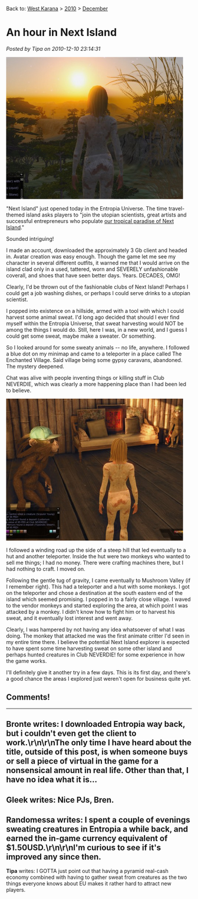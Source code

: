 Back to: [West Karana](/posts/westkarana.md) > [2010](/posts/2010/westkarana.md) > [December](./westkarana.md)
# An hour in Next Island

*Posted by Tipa on 2010-12-10 23:14:31*

[![](../../../uploads/2010/12/Entropia-2010-12-10-21-41-46-19-480x384.jpg "Into the sunset")](../../../uploads/2010/12/Entropia-2010-12-10-21-41-46-19.jpg)

"Next Island" just opened today in the Entropia Universe. The time travel-themed island asks players to "join the utopian scientists, great artists and successful entrepreneurs who populate [our tropical paradise of Next Island](http://www.nextisland.com/about-next-island/)."

Sounded intriguing! 

I made an account, downloaded the approximately 3 Gb client and headed in. Avatar creation was easy enough. Though the game let me see my character in several different outfits, it warned me that I would arrive on the island clad only in a used, tattered, worn and SEVERELY unfashionable coverall, and shoes that have seen better days. Years. DECADES, OMG!

Clearly, I'd be thrown out of the fashionable clubs of Next Island! Perhaps I could get a job washing dishes, or perhaps I could serve drinks to a utopian scientist.

I popped into existence on a hillside, armed with a tool with which I could harvest some animal sweat. I'd long ago decided that should I ever find myself within the Entropia Universe, that sweat harvesting would NOT be among the things I would do. Still, here I was, in a new world, and I guess I could get some sweat, maybe make a sweater. Or something.

So I looked around for some sweaty animals -- no life, anywhere. I followed a blue dot on my minimap and came to a teleporter in a place called The Enchanted Village. Said village being some gypsy caravans, abandoned. The mystery deepened.

Chat was alive with people inventing things or killing stuff in Club NEVERDIE, which was clearly a more happening place than I had been led to believe.

[![](../../../uploads/2010/12/Entropia-2010-12-10-21-28-54-63-480x384.jpg "Monkey business")](../../../uploads/2010/12/Entropia-2010-12-10-21-28-54-63.jpg)

I followed a winding road up the side of a steep hill that led eventually to a hut and another teleporter. Inside the hut were two monkeys who wanted to sell me things; I had no money. There were crafting machines there, but I had nothing to craft. I moved on.

Following the gentle tug of gravity, I came eventually to Mushroom Valley (if I remember right). This had a teleporter and a hut with some monkeys. I got on the teleporter and chose a destination at the south eastern end of the island which seemed promising. I popped in to a fairly close village. I waved to the vendor monkeys and started exploring the area, at which point I was attacked by a monkey. I didn't know how to fight him or to harvest his sweat, and it eventually lost interest and went away.

Clearly, I was hampered by not having any idea whatsoever of what I was doing. The monkey that attacked me was the first animate critter I'd seen in my entire time there. I believe the potential Next Island explorer is expected to have spent some time harvesting sweat on some other island and perhaps hunted creatures in Club NEVERDIE! for some experience in how the game works.

I'll definitely give it another try in a few days. This is its first day, and there's a good chance the areas I explored just weren't open for business quite yet.

## Comments!
---
**Bronte** writes: I downloaded Entropia way back, but i couldn't even get the client to work.\r\n\r\nThe only time I have heard about the title, outside of this post, is when someone buys or sell a piece of virtual in the game for a nonsensical amount in real life. Other than that, I have no idea what it is...
---
**Gleek** writes: Nice PJs, Bren.
---
**Randomessa** writes: I spent a couple of evenings sweating creatures in Entropia a while back, and earned the in-game currency equivalent of $1.50USD.\r\n\r\nI'm curious to see if it's improved any since then.
---
**Tipa** writes: I GOTTA just point out that having a pyramid real-cash economy combined with having to gather sweat from creatures as the two things everyone knows about EU makes it rather hard to attract new players.

